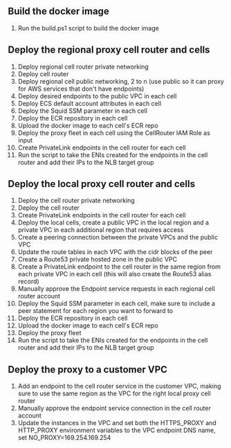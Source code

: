 ## Build the docker image
1) Run the build.ps1 script to build the docker image

## Deploy the regional proxy cell router and cells
1) Deploy regional cell router private networking
2) Deploy cell router
3) Deploy regional cell public networking, 2 to n (use public so it can proxy for AWS services that don't have endpoints)
4) Deploy desired endpoints to the public VPC in each cell
5) Deploy ECS default account attributes in each cell
6) Deploy the Squid SSM parameter in each cell
7) Deploy the ECR repository in each cell
8) Upload the docker image to each cell's ECR repo
9) Deploy the proxy fleet in each cell using the CellRouter IAM Role as input
10) Create PrivateLink endpoints in the cell router for each cell
11) Run the script to take the ENIs created for the endpoints in the cell router and add their IPs to the NLB target group

## Deploy the local proxy cell router and cells
1) Deploy the cell router private networking
2) Deploy the cell router
3) Create PrivateLink endpoints in the cell router for each cell
4) Deploy the local cells, create a public VPC in the local region and a private VPC in each additional region that requires access
5) Create a peering connection between the private VPCs and the public VPC
6) Update the route tables in each VPC with the cidr blocks of the peer
7) Create a Route53 private hosted zone in the public VPC
8) Create a PrivateLink endpoint to the cell router in the same region from each private VPC in each cell (this will also create the Route53 alias record)
9) Manually approve the Endpoint service requests in each regional cell router account
10) Deploy the Squid SSM parameter in each cell, make sure to include a peer statement for each region you want to forward to
11) Deploy the ECR repository in each cell
12) Upload the docker image to each cell's ECR repo
13) Deploy the proxy fleet
14) Run the script to take the ENIs created for the endpoints in the cell router and add their IPs to the NLB target group

## Deploy the proxy to a customer VPC
1) Add an endpoint to the cell router service in the customer VPC, making sure to use the same region as the VPC for the right local proxy cell router
2) Manually approve the endpoint service connection in the cell router account
3) Update the instances in the VPC and set both the HTTPS_PROXY and HTTP_PROXY environment variables to the VPC endpoint DNS name, set NO_PROXY=169.254.169.254